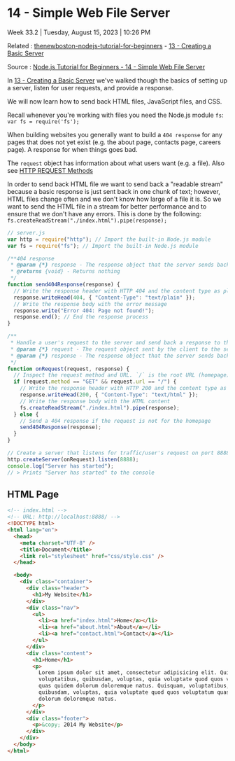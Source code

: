 # 14 - Simple Web File Server

Week 33.2 | Tuesday, August 15, 2023 | 10:26 PM

Related : [thenewboston-nodejs-tutorial-for-beginners](thenewboston-nodejs-tutorial-for-beginners.md) - [13 - Creating a Basic Server](13%20-%20Creating%20a%20Basic%20Server.md)

Source : [Node.js Tutorial for Beginners - 14 - Simple Web File Server](https://www.youtube.com/watch?v=_D2w0voFlEk&list=PL6gx4Cwl9DGBMdkKFn3HasZnnAqVjzHn_&index=14)

In [13 - Creating a Basic Server](13%20-%20Creating%20a%20Basic%20Server.md) we've walked though the basics of setting up a server, listen
for user requests, and provide a response.

We will now learn how to send back HTML files, JavaScript files, and CSS.

Recall whenever you're working with files you need the Node.js module `fs`:
`var fs = require('fs');`

When building websites you generally want to build a `404 response` for any pages that does
not yet exist (e.g. the about page, contacts page, careers page). A response for when things
goes bad.

The `request` object has information about what users want (e.g. a file).
Also see [HTTP REQUEST Methods](../../3-permanent-notes-🧲/HTTP%20REQUEST%20Methods.md)

In order to send back HTML file we want to send back a "readable stream" because a basic
response is just sent back in one chunk of text; however, HTML files change often and we
don't know how large of a file it is. So we want to send the HTML file in a stream for better
performance and to ensure that we don't have any errors. This is done by the following: `fs.createReadStream("./index.html").pipe(response);`

```js
// server.js
var http = require("http"); // Import the built-in Node.js module
var fs = require("fs"); // Import the built-in Node.js module

/**404 response
 * @param {*} response - The response object that the server sends back to the client
 * @returns {void} - Returns nothing
 */
function send404Response(response) {
  // Write the response header with HTTP 404 and the content type as plain text
  response.writeHead(404, { "Content-Type": "text/plain" });
  // Write the response body with the error message
  response.write("Error 404: Page not found!");
  response.end(); // End the response process
}

/**
 * Handle a user's request to the server and send back a response to the client
 * @param {*} request - The request object sent by the client to the server
 * @param {*} response - The response object that the server sends back to the client
 */
function onRequest(request, response) {
  // Inspect the request method and URL. `/` is the root URL (homepage)
  if (request.method == "GET" && request.url == "/") {
    // Write the response header with HTTP 200 and the content type as HTML
    response.writeHead(200, { "Content-Type": "text/html" });
    // Write the response body with the HTML content
    fs.createReadStream("./index.html").pipe(response);
  } else {
    // Send a 404 response if the request is not for the homepage
    send404Response(response);
  }
}

// Create a server that listens for traffic/user's request on port 8888
http.createServer(onRequest).listen(8888);
console.log("Server has started");
// > Prints "Server has started" to the console
```

## HTML Page

```html
<!-- index.html -->
<!-- URL: http://localhost:8888/ -->
<!DOCTYPE html>
<html lang="en">
  <head>
    <meta charset="UTF-8" />
    <title>Document</title>
    <link rel="stylesheet" href="css/style.css" />
  </head>

  <body>
    <div class="container">
      <div class="header">
        <h1>My Website</h1>
      </div>
      <div class="nav">
        <ul>
          <li><a href="index.html">Home</a></li>
          <li><a href="about.html">About</a></li>
          <li><a href="contact.html">Contact</a></li>
        </ul>
      </div>
      <div class="content">
        <h1>Home</h1>
        <p>
          Lorem ipsum dolor sit amet, consectetur adipisicing elit. Quisquam,
          voluptatibus, quibusdam, voluptas, quia voluptate quod quos voluptatum
          quas quidem dolorum doloremque natus. Quisquam, voluptatibus,
          quibusdam, voluptas, quia voluptate quod quos voluptatum quas quidem
          dolorum doloremque natus.
        </p>
      </div>
      <div class="footer">
        <p>&copy; 2014 My Website</p>
      </div>
    </div>
  </body>
</html>
```
